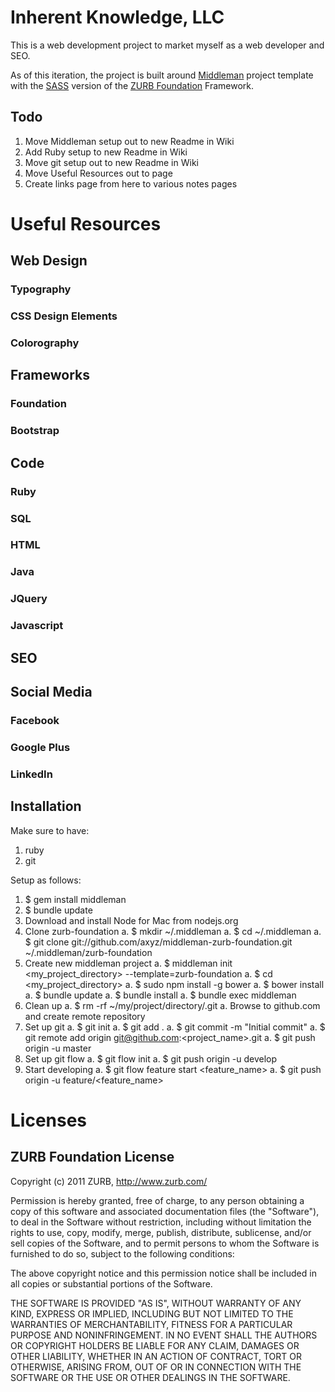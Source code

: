 # Inherent Knowledge, LLC #

This is a web development project to market myself as a web developer and SEO.  

As of this iteration, the project is built around [Middleman](http://middlemanapp.com/) project template with the [SASS](http://sass-lang.com/) version of the [ZURB Foundation](http://foundation.zurb.com/) Framework.

## Todo ##
1. Move Middleman setup out to new Readme in Wiki
1. Add Ruby setup to new Readme in Wiki
1. Move git setup out to new Readme in Wiki
1. Move Useful Resources out to page
1. Create links page from here to various notes pages

# Useful Resources #

## Web Design ##
### Typography ###
### CSS Design Elements ###
### Colorography ###

## Frameworks ##
### Foundation ###
### Bootstrap ###

## Code ##
### Ruby ###
### SQL ###
### HTML ###
### Java ###
### JQuery ###
### Javascript ###

## SEO ##

## Social Media ##
### Facebook ###
### Google Plus ###
### LinkedIn ###


## Installation ##

Make sure to have:

1. ruby
1. git

Setup as follows:

1. $ gem install middleman
1. $ bundle update
1. Download and install Node for Mac from nodejs.org
1. Clone zurb-foundation
	a. $ mkdir ~/.middleman
	a. $ cd ~/.middleman
	a. $ git clone git://github.com/axyz/middleman-zurb-foundation.git ~/.middleman/zurb-foundation
1. Create new middleman project
	a. $ middleman init <my_project_directory> --template=zurb-foundation
	a. $ cd <my_project_directory>
	a. $ sudo npm install -g bower
	a. $ bower install
	a. $ bundle update
	a. $ bundle install
	a. $ bundle exec middleman
1. Clean up
	a. $ rm -rf ~/my/project/directory/.git
	a. Browse to github.com and create remote repository
1. Set up git
	a. $ git init
	a. $ git add .
	a. $ git commit -m "Initial commit"
	a. $ git remote add origin git@github.com:<project_name>.git
	a. $ git push origin -u  master
1. Set up git flow
	a. $ git flow init
	a. $ git push origin -u develop
1. Start developing
	a. $ git flow feature start <feature_name>
	a. $ git push origin -u feature/<feature_name>




# Licenses #

## ZURB Foundation License ##

Copyright (c) 2011 ZURB, http://www.zurb.com/

Permission is hereby granted, free of charge, to any person obtaining
a copy of this software and associated documentation files (the
"Software"), to deal in the Software without restriction, including
without limitation the rights to use, copy, modify, merge, publish,
distribute, sublicense, and/or sell copies of the Software, and to
permit persons to whom the Software is furnished to do so, subject to
the following conditions:

The above copyright notice and this permission notice shall be
included in all copies or substantial portions of the Software.

THE SOFTWARE IS PROVIDED "AS IS", WITHOUT WARRANTY OF ANY KIND,
EXPRESS OR IMPLIED, INCLUDING BUT NOT LIMITED TO THE WARRANTIES OF
MERCHANTABILITY, FITNESS FOR A PARTICULAR PURPOSE AND
NONINFRINGEMENT. IN NO EVENT SHALL THE AUTHORS OR COPYRIGHT HOLDERS BE
LIABLE FOR ANY CLAIM, DAMAGES OR OTHER LIABILITY, WHETHER IN AN ACTION
OF CONTRACT, TORT OR OTHERWISE, ARISING FROM, OUT OF OR IN CONNECTION
WITH THE SOFTWARE OR THE USE OR OTHER DEALINGS IN THE SOFTWARE.